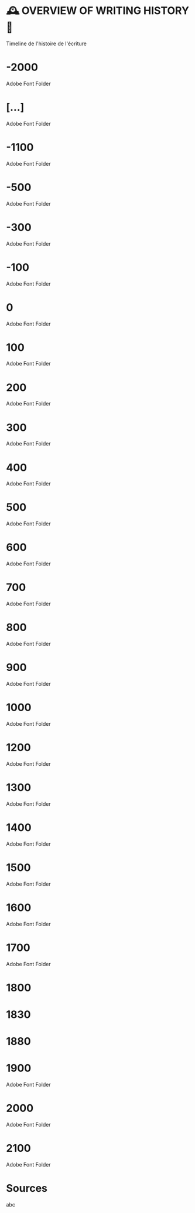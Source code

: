 # 🕰️ OVERVIEW OF WRITING HISTORY 👀
  Timeline de l'histoire de l'écriture
  
# -2000
  Adobe Font Folder
#
#
#
# […]
  Adobe Font Folder
# -1100
  Adobe Font Folder  
# -500
  Adobe Font Folder  
# -300
  Adobe Font Folder  
# -100
  Adobe Font Folder  
# 0
  Adobe Font Folder  
# 100
  Adobe Font Folder  
# 200
  Adobe Font Folder  
# 300
  Adobe Font Folder  
# 400
  Adobe Font Folder  
# 500
  Adobe Font Folder  
# 600
  Adobe Font Folder  
# 700
  Adobe Font Folder  
# 800
  Adobe Font Folder  
# 900
  Adobe Font Folder  
# 1000
  Adobe Font Folder  
# 1200
  Adobe Font Folder  
# 1300
  Adobe Font Folder
# 1400
  Adobe Font Folder
# 1500
  Adobe Font Folder
# 1600
  Adobe Font Folder
# 1700
  Adobe Font Folder
# 1800
# 1830
# 1880
# 1900
  Adobe Font Folder
# 2000
  Adobe Font Folder
# 2100
  Adobe Font Folder


# Sources
  abc
